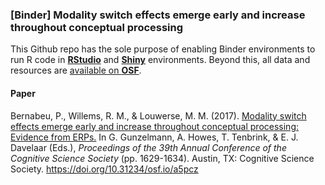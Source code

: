 ### [Binder] Modality switch effects emerge early and increase throughout conceptual processing

This Github repo has the sole purpose of enabling Binder environments to run R code in [**RStudio**](https://mybinder.org/v2/gh/pablobernabeu/Modality-switch-effects-emerge-early-and-increase-throughout-conceptual-processing/master?urlpath=rstudio) and [**Shiny**](https://mybinder.org/v2/gh/pablobernabeu/Modality-switch-effects-emerge-early-and-increase-throughout-conceptual-processing/master?urlpath=shiny/Shiny-app/) environments. Beyond this, all data and resources are [available on **OSF**](https://OSF.io/97unm/wiki).

#### Paper

Bernabeu, P., Willems, R. M., & Louwerse, M. M. (2017). <a href="https://mindmodeling.org/cogsci2017/papers/0318/index.html">Modality switch effects emerge early and increase throughout conceptual processing: Evidence from ERPs.</a> In G. Gunzelmann, A. Howes,  T. Tenbrink, & E. J. Davelaar (Eds.), <i>Proceedings of the 39th Annual Conference of the Cognitive Science Society</i> (pp. 1629-1634). Austin, TX: Cognitive Science Society. https://doi.org/10.31234/osf.io/a5pcz
